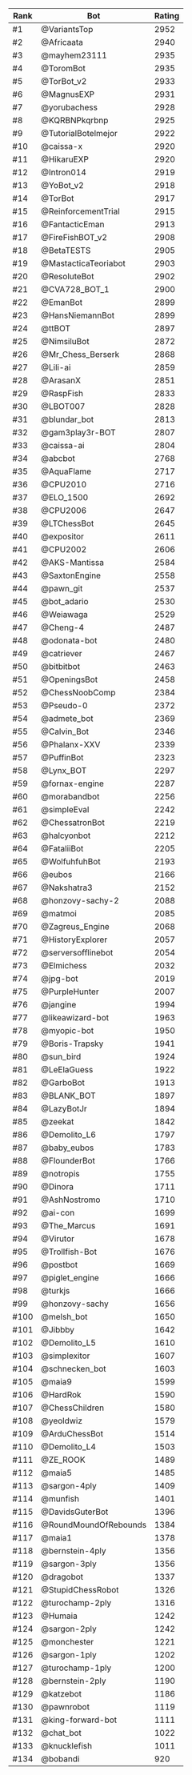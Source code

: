 Rank|Bot|Rating
---|---|---
#1|@VariantsTop|2952
#2|@Africaata|2940
#3|@mayhem23111|2935
#4|@ToromBot|2935
#5|@TorBot_v2|2933
#6|@MagnusEXP|2931
#7|@yorubachess|2928
#8|@KQRBNPkqrbnp|2925
#9|@TutorialBotelmejor|2922
#10|@caissa-x|2920
#11|@HikaruEXP|2920
#12|@Intron014|2919
#13|@YoBot_v2|2918
#14|@TorBot|2917
#15|@ReinforcementTrial|2915
#16|@FantacticEman|2913
#17|@FireFishBOT_v2|2908
#18|@BetaTESTS|2905
#19|@MastacticaTeoriabot|2903
#20|@ResoluteBot|2902
#21|@CVA728_BOT_1|2900
#22|@EmanBot|2899
#23|@HansNiemannBot|2899
#24|@ttBOT|2897
#25|@NimsiluBot|2872
#26|@Mr_Chess_Berserk|2868
#27|@Lili-ai|2859
#28|@ArasanX|2851
#29|@RaspFish|2833
#30|@LBOT007|2828
#31|@blundar_bot|2813
#32|@gam3play3r-BOT|2807
#33|@caissa-ai|2804
#34|@abcbot|2768
#35|@AquaFlame|2717
#36|@CPU2010|2716
#37|@ELO_1500|2692
#38|@CPU2006|2647
#39|@LTChessBot|2645
#40|@expositor|2611
#41|@CPU2002|2606
#42|@AKS-Mantissa|2584
#43|@SaxtonEngine|2558
#44|@pawn_git|2537
#45|@bot_adario|2530
#46|@Weiawaga|2529
#47|@Cheng-4|2487
#48|@odonata-bot|2480
#49|@catriever|2467
#50|@bitbitbot|2463
#51|@OpeningsBot|2458
#52|@ChessNoobComp|2384
#53|@Pseudo-0|2372
#54|@admete_bot|2369
#55|@Calvin_Bot|2346
#56|@Phalanx-XXV|2339
#57|@PuffinBot|2323
#58|@Lynx_BOT|2297
#59|@fornax-engine|2287
#60|@morabandbot|2256
#61|@simpleEval|2242
#62|@ChessatronBot|2219
#63|@halcyonbot|2212
#64|@FataliiBot|2205
#65|@WolfuhfuhBot|2193
#66|@eubos|2166
#67|@Nakshatra3|2152
#68|@honzovy-sachy-2|2088
#69|@matmoi|2085
#70|@Zagreus_Engine|2068
#71|@HistoryExplorer|2057
#72|@serversofflinebot|2054
#73|@Elmichess|2032
#74|@jpg-bot|2019
#75|@PurpleHunter|2007
#76|@jangine|1994
#77|@likeawizard-bot|1963
#78|@myopic-bot|1950
#79|@Boris-Trapsky|1941
#80|@sun_bird|1924
#81|@LeElaGuess|1922
#82|@GarboBot|1913
#83|@BLANK_BOT|1897
#84|@LazyBotJr|1894
#85|@zeekat|1842
#86|@Demolito_L6|1797
#87|@baby_eubos|1783
#88|@FlounderBot|1766
#89|@notropis|1755
#90|@Dinora|1711
#91|@AshNostromo|1710
#92|@ai-con|1699
#93|@The_Marcus|1691
#94|@Virutor|1678
#95|@Trollfish-Bot|1676
#96|@postbot|1669
#97|@piglet_engine|1666
#98|@turkjs|1666
#99|@honzovy-sachy|1656
#100|@melsh_bot|1650
#101|@Jibbby|1642
#102|@Demolito_L5|1610
#103|@simplexitor|1607
#104|@schnecken_bot|1603
#105|@maia9|1599
#106|@HardRok|1590
#107|@ChessChildren|1580
#108|@yeoldwiz|1579
#109|@ArduChessBot|1514
#110|@Demolito_L4|1503
#111|@ZE_ROOK|1489
#112|@maia5|1485
#113|@sargon-4ply|1409
#114|@munfish|1401
#115|@DavidsGuterBot|1396
#116|@RoundMoundOfRebounds|1384
#117|@maia1|1378
#118|@bernstein-4ply|1356
#119|@sargon-3ply|1356
#120|@dragobot|1337
#121|@StupidChessRobot|1326
#122|@turochamp-2ply|1316
#123|@Humaia|1242
#124|@sargon-2ply|1242
#125|@monchester|1221
#126|@sargon-1ply|1202
#127|@turochamp-1ply|1200
#128|@bernstein-2ply|1190
#129|@katzebot|1186
#130|@pawnrobot|1119
#131|@king-forward-bot|1111
#132|@chat_bot|1022
#133|@knucklefish|1011
#134|@bobandi|920
